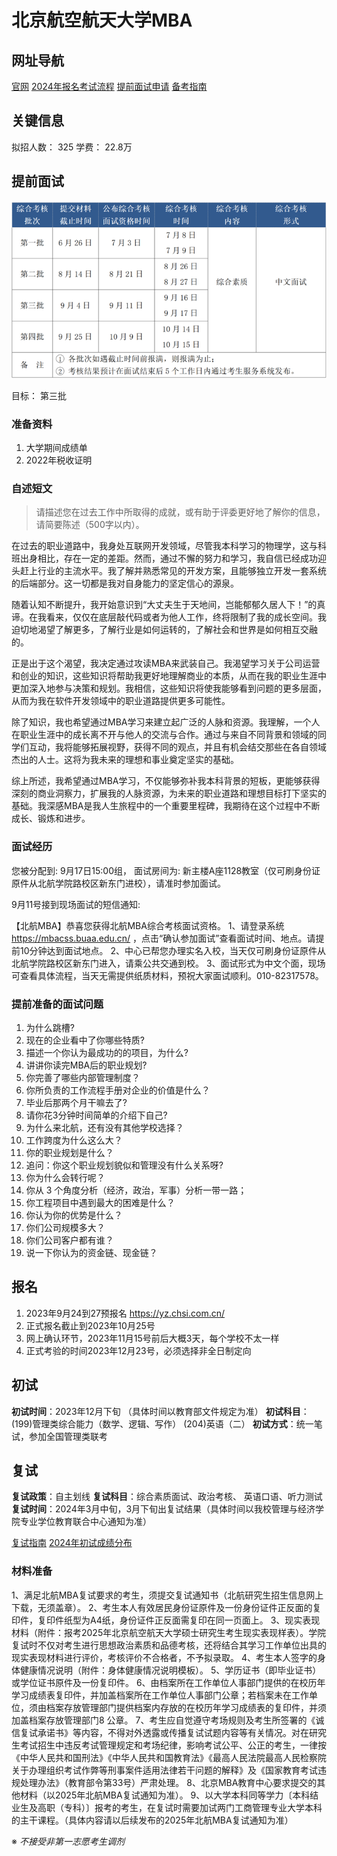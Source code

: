 # 北京航空航天大学MBA

## 网址导航

[官网](https://mba.buaa.edu.cn/ )
[2024年报名考试流程](https://mba.buaa.edu.cn/info/1206/6835.htm )
[提前面试申请](https://mbacss.buaa.edu.cn )
[备考指南](https://zhuanlan.zhihu.com/p/642419331 )
## 关键信息

拟招人数： 325
学费： 22.8万

## 提前面试

![](../pics/bhtqms_2024_01.png)

目标： 第三批

### 准备资料

1. 大学期间成绩单
2. 2022年税收证明

### 自述短文
> 请描述您在过去工作中所取得的成就，或有助于评委更好地了解你的信息，请简要陈述（500字以内）。

在过去的职业道路中，我身处互联网开发领域，尽管我本科学习的物理学，这与科班出身相比，存在一定的差距。然而，通过不懈的努力和学习，我自信已经成功迎头赶上行业的主流水平。我了解并熟悉常见的开发方案，且能够独立开发一套系统的后端部分。这一切都是我对自身能力的坚定信心的源泉。

随着认知不断提升，我开始意识到“大丈夫生于天地间，岂能郁郁久居人下！”的真谛。在我看来，仅仅在底层敲代码或者为他人工作，终将限制了我的成长空间。我迫切地渴望了解更多，了解行业是如何运转的，了解社会和世界是如何相互交融的。

正是出于这个渴望，我决定通过攻读MBA来武装自己。我渴望学习关于公司运营和创业的知识，这些知识将帮助我更好地理解商业的本质，从而在我的职业生涯中更加深入地参与决策和规划。我相信，这些知识将使我能够看到问题的更多层面，从而为我在软件开发领域中的职业道路提供更多可能性。

除了知识，我也希望通过MBA学习来建立起广泛的人脉和资源。我理解，一个人在职业生涯中的成长离不开与他人的交流与合作。通过与来自不同背景和领域的同学们互动，我将能够拓展视野，获得不同的观点，并且有机会结交那些在各自领域杰出的人士。这将为我未来的理想和事业奠定坚实的基础。

综上所述，我希望通过MBA学习，不仅能够弥补我本科背景的短板，更能够获得深刻的商业洞察力，扩展我的人脉资源，为未来的职业道路和理想目标打下坚实的基础。我深感MBA是我人生旅程中的一个重要里程碑，我期待在这个过程中不断成长、锻炼和进步。

### 面试经历

您被分配到: 9月17日15:00组， 面试房间为: 新主楼A座1128教室（仅可刷身份证原件从北航学院路校区新东门进校），请准时参加面试。

9月11号接到现场面试的短信通知:

【北航MBA】恭喜您获得北航MBA综合考核面试资格。
1、请登录系统 https://mbacss.buaa.edu.cn/ ，点击“确认参加面试”查看面试时间、地点。请提前10分钟达到面试地点。
2、中心已帮您办理实名入校，当天仅可刷身份证原件从北航学院路校区新东门进入，请乘公共交通到校。
3、面试形式为中文个面，现场可查看具体流程，当天无需提供纸质材料，预祝大家面试顺利。010-82317578。


### 提前准备的面试问题

1. 为什么跳槽?
1. 现在的企业看中了你哪些特质?
1. 描述一个你认为最成功的的项目，为什么?
1. 讲讲你读完MBA后的职业规划?
1. 你完善了哪些内部管理制度？
1. 你所负责的工作流程手册对企业的价值是什么？
1. 毕业后那两个月干嘛去了?
1. 请你花3分钟时间简单的介绍下自己?
1. 为什么来北航，还有没有其他学校选择？
1. 工作跨度为什么这么大？
1. 你的职业规划是什么？
1. 追问：你这个职业规划貌似和管理没有什么关系呀?
1. 你为什么会转行呢？
1. 你从 3 个角度分析（经济，政治，军事）分析一带一路；
1. 你工程项目中遇到最大的困难是什么？
1. 你认为你的优势是什么？
1. 你们公司规模多大？
1. 你们公司客户都有谁？
1. 说一下你认为的资金链、现金链？

## 报名

1. 2023年9月24到27预报名 https://yz.chsi.com.cn/
1. 正式报名截止到2023年10月25号
1. 网上确认环节，2023年11月15号前后大概3天，每个学校不太一样
1. 正式考验的时间2023年12月23号，必须选择非全日制定向

## 初试

**初试时间**：2023年12月下旬 （具体时间以教育部文件规定为准）
**初试科目**：(199)管理类综合能力（数学、逻辑、写作） (204)英语（二）
**初试方式**：统一笔试，参加全国管理类联考

## 复试  

**复试政策**：自主划线
**复试科目**：综合素质面试、政治考核、 英语口语、听力测试
**复试时间**：2024年3月中旬，3月下旬出复试结果（具体时间以我校管理与经济学院专业学位教育联合中心通知为准）

[复试指南](https://zhuanlan.zhihu.com/p/586603649)
[2024年初试成绩分布](https://www.educity.cn/mba/5318398.html)


### 材料准备

1、满足北航MBA复试要求的考生，须提交复试通知书（北航研究生招生信息网上下载，无须盖章）。 
2、考生本人有效居民身份证原件及一份身份证件正反面的复印件，复印件纸型为A4纸，身份证件正反面需复印在同一页面上。 
3、现实表现材料（附件：报考2025年北京航空航天大学硕士研究生考生现实表现样表）。学院复试时不仅对考生进行思想政治素质和品德考核，还将结合其学习工作单位出具的现实表现材料进行评价，考核评价不合格者，不予拟录取。
4、考生本人签字的身体健康情况说明（附件：身体健康情况说明模板）。
5、学历证书（即毕业证书）或学位证书原件及一份复印件。
6、由档案所在工作单位人事部门提供的在校历年学习成绩表复印件，并加盖档案所在工作单位人事部门公章；若档案未在工作单位，须由档案存放管理部门提供档案内存放的在校历年学习成绩表的复印件，并须加盖档案存放管理部门8 公章。
7、考生应自觉遵守考场规则及考生所签署的《诚信复试承诺书》等内容，不得对外透露或传播复试试题内容等有关情况。对在研究生考试招生中违反考试管理规定和考场纪律，影响考试公平、公正的考生，一律按《中华人民共和国刑法》《中华人民共和国教育法》《最高人民法院最高人民检察院关于办理组织考试作弊等刑事案件适用法律若干问题的解释》及《国家教育考试违规处理办法》（教育部令第33号）严肃处理。
8、北京MBA教育中心要求提交的其他材料（以2025年北航MBA复试通知为准）。
9、以大学本科同等学力〔本科结业生及高职（专科）〕报考的考生，在复试时需要加试两门工商管理专业大学本科的主干课程。（具体内容请以后续发布的2025年北航MBA复试通知为准）

※ _不接受非第一志愿考生调剂_